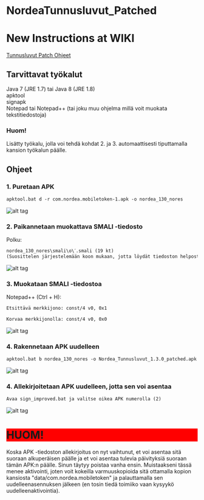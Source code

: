 # NordeaTunnusluvut_Patched

<h1> New Instructions at WIKI</h1>

[Tunnusluvut Patch Ohjeet](https://github.com/Razer2015/NordeaTunnusluvut_Patched/wiki)

<h2>Tarvittavat työkalut</h2>
Java 7 (JRE 1.7) tai Java 8 (JRE 1.8)<br>
apktool<br>
signapk<br>
Notepad tai Notepad++ (tai joku muu ohjelma millä voit muokata tekstitiedostoja)<br>
<h3>Huom!</h3> <p>Lisätty työkalu, jolla voi tehdä kohdat 2. ja 3. automaattisesti tiputtamalla kansion työkalun päälle.</p>

<h2>Ohjeet</h2>
<h3>1. Puretaan APK</h3>

```txt
apktool.bat d -r com.nordea.mobiletoken-1.apk -o nordea_130_nores
```

![alt tag](https://i.gyazo.com/22f41842b09ce08c5330d3cab6a3db03.png)

<h3>2. Paikannetaan muokattava SMALI -tiedosto</h3>
Polku:

```txt
nordea_130_nores\smali\o\ˊ.smali (19 kt)
(Suosittelen järjestelemään koon mukaan, jotta löydät tiedoston helposti)
```
![alt tag](https://i.gyazo.com/71e9abd81bf7f4f84dea978bcafe01e6.png)

<h3>3. Muokataan SMALI -tiedostoa</h3>
Notepad++ (Ctrl + H):

```txt
Etsittävä merkkijono: const/4 v0, 0x1
```
```txt
Korvaa merkkijonolla: const/4 v0, 0x0
```
![alt tag](https://i.gyazo.com/02579d57056af0a19515d7b1c3351a40.png)

<h3>4. Rakennetaan APK uudelleen</h3>

```txt
apktool.bat b nordea_130_nores -o Nordea_Tunnusluvut_1.3.0_patched.apk
```
![alt tag](https://i.gyazo.com/e700229b33f827a7d2a82d39531ca86d.png)

<h3>4. Allekirjoitetaan APK uudelleen, jotta sen voi asentaa</h3>

```txt
Avaa sign_improved.bat ja valitse oikea APK numerolla (2)
```
![alt tag](https://i.gyazo.com/6f5b76a9eb6ed15731a205c38795f890.png)

<h1 style="background-color:red">
HUOM!
</h1>
Koska APK -tiedoston allekirjoitus on nyt vaihtunut, et voi asentaa sitä suoraan alkuperäisen päälle ja et voi asentaa tulevia päivityksiä suoraan tämän APK:n päälle. Sinun täytyy poistaa vanha ensin. Muistaakseni tässä menee aktivointi, joten voit kokeilla varmuuskopioida sitä ottamalla kopion kansiosta "data/com.nordea.mobiletoken" ja palauttamalla sen uudelleenasennuksen jälkeen (en tosin tiedä toimiiko vaan kysyykö uudelleenaktivointia).

